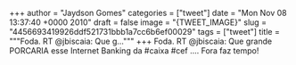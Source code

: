 
+++
author = "Jaydson Gomes"
categories = ["tweet"]
date = "Mon Nov 08 13:37:40 +0000 2010"
draft = false
image = "{TWEET_IMAGE}"
slug = "4456693419926ddf521731bbb1a7cc6b6ef00029"
tags = ["tweet"]
title = """Foda. RT @jbiscaia: Que g..."""
+++
Foda. RT @jbiscaia: Que grande PORCARIA esse Internet Banking da #caixa #cef .... Fora faz tempo!
